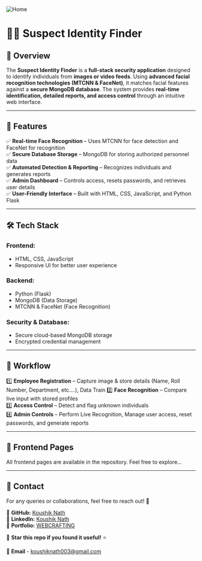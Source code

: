 
![Home](https://github.com/user-attachments/assets/7b6e30dd-bb30-4edd-b2a8-b61ca4127fe7)

# 🕵️‍♂️ Suspect Identity Finder

## 🚀 Overview
The **Suspect Identity Finder** is a **full-stack security application** designed to identify individuals from **images or video feeds**. Using **advanced facial recognition technologies (MTCNN & FaceNet)**, it matches facial features against a **secure MongoDB database**. The system provides **real-time identification, detailed reports, and access control** through an intuitive web interface.

---

## 🎯 Features
✅ **Real-time Face Recognition** – Uses MTCNN for face detection and FaceNet for recognition  
✅ **Secure Database Storage** – MongoDB for storing authorized personnel data  
✅ **Automated Detection & Reporting** – Recognizes individuals and generates reports  
✅ **Admin Dashboard** – Controls access, resets passwords, and retrieves user details  
✅ **User-Friendly Interface** – Built with HTML, CSS, JavaScript, and Python Flask  

---

## 🛠️ Tech Stack
### **Frontend:**
- HTML, CSS, JavaScript
- Responsive UI for better user experience

### **Backend:**
- Python (Flask)
- MongoDB (Data Storage)
- MTCNN & FaceNet (Face Recognition)

### **Security & Database:**
- Secure cloud-based MongoDB storage
- Encrypted credential management

---

## 📸 Workflow
1️⃣ **Employee Registration** – Capture image & store details (Name, Roll Number, Department, etc....), Data Train
2️⃣ **Face Recognition** – Compare live input with stored profiles  
3️⃣ **Access Control** – Detect and flag unknown individuals  
4️⃣ **Admin Controls** – Perform Live Recognition, Manage user access, reset passwords, and generate reports  

---

## 🔗 Frontend Pages
All frontend pages are available in the repository. Feel free to explore...

---

## 📧 Contact
For any queries or collaborations, feel free to reach out! 🚀

🔹 **GitHub:** [Koushik Nath](https://github.com/KNnath)  
🔹 **LinkedIn:** [Koushik Nath](https://www.linkedin.com/in/1koushiknath/)  
🔹 **Portfolio:** [WEBCRAFTING](https://webcrafting.infy.uk/)

🌟 **Star this repo if you found it useful!** ⭐

📧 **Email** - koushiknath003@gmail.com

